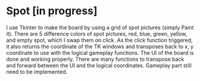# Spot [in progress]
I use Tkinter to make the board by using a grid of spot pictures (simply Paint it). There are 5 difference colors of spot pictures, red, blue, green, yellow, and empty spot, which I swap them on click. As the click function triggered, it also returns the coordinate of the TK windows and transposes back to x, y coordinate to use with the logical gameplay functions. The UI of the board is done and working properly. There are many functions to transpose back and forward between the UI and the logical coordinates. Gameplay part still need to be implemented.
